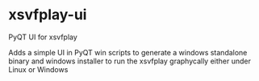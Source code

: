# xsvfplay-ui
PyQT UI for xsvfplay

Adds a simple UI in PyQT win scripts to generate a windows standalone binary and windows installer to run the xsvfplay graphycally either under Linux or Windows
